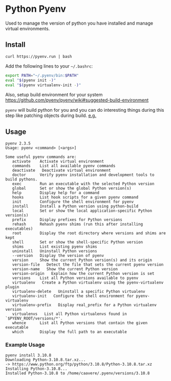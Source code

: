 # Python Pyenv

Used to manage the version of python  you have installed and manage virtual environments.

## Install
```shell
curl https://pyenv.run | bash
```

Add the following lines to your `~/.bashrc`:

```sh
export PATH="~/.pyenv/bin:$PATH"
eval "$(pyenv init -)"
eval "$(pyenv virtualenv-init -)"
```

Also, setup build environment for your system
https://github.com/pyenv/pyenv/wiki#suggested-build-environment

`pyenv` will build python for you and you can do interesting things during this step like patching objects during build. [e.g.](https://stackoverflow.com/questions/67411745/pyenv-build-failed-fedora-34-using-python-build-20180424)

## Usage
```shell
pyenv 2.3.5
Usage: pyenv <command> [<args>]

Some useful pyenv commands are:
   activate    Activate virtual environment
   commands    List all available pyenv commands
   deactivate   Deactivate virtual environment
   doctor      Verify pyenv installation and development tools to build pythons.
   exec        Run an executable with the selected Python version
   global      Set or show the global Python version(s)
   help        Display help for a command
   hooks       List hook scripts for a given pyenv command
   init        Configure the shell environment for pyenv
   install     Install a Python version using python-build
   local       Set or show the local application-specific Python version(s)
   prefix      Display prefixes for Python versions
   rehash      Rehash pyenv shims (run this after installing executables)
   root        Display the root directory where versions and shims are kept
   shell       Set or show the shell-specific Python version
   shims       List existing pyenv shims
   uninstall   Uninstall Python versions
   --version   Display the version of pyenv
   version     Show the current Python version(s) and its origin
   version-file   Detect the file that sets the current pyenv version
   version-name   Show the current Python version
   version-origin   Explain how the current Python version is set
   versions    List all Python versions available to pyenv
   virtualenv   Create a Python virtualenv using the pyenv-virtualenv plugin
   virtualenv-delete   Uninstall a specific Python virtualenv
   virtualenv-init   Configure the shell environment for pyenv-virtualenv
   virtualenv-prefix   Display real_prefix for a Python virtualenv version
   virtualenvs   List all Python virtualenvs found in `$PYENV_ROOT/versions/*'.
   whence      List all Python versions that contain the given executable
   which       Display the full path to an executable
```

### Example Usage
```shell
pyenv install 3.10.8
Downloading Python-3.10.8.tar.xz...
-> https://www.python.org/ftp/python/3.10.8/Python-3.10.8.tar.xz
Installing Python-3.10.8...
Installed Python-3.10.8 to /home/caavere/.pyenv/versions/3.10.8
```